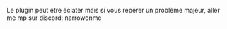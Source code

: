 Le plugin peut être éclater mais si vous repérer un problème majeur, aller me mp sur discord: narrowonmc 
